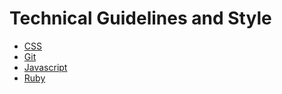 # Technical Guidelines and Style

+ [CSS](./css/README.md)
+ [Git](./git/README.md)
+ [Javascript](./javascript/README.md)
+ [Ruby](./ruby/README.md)
